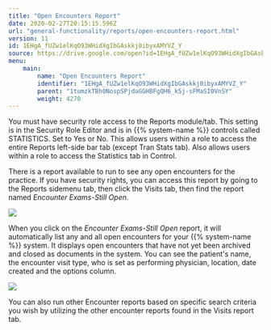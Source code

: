 ```yaml
---
title: "Open Encounters Report"
date: 2020-02-27T20:15:15.596Z
url: "general-functionality/reports/open-encounters-report.html"
version: 11
id: 1EHgA_fUZw1elKqO93WHidXgIbGAskkj0ibyxAMYVZ_Y
source: https://drive.google.com/open?id=1EHgA_fUZw1elKqO93WHidXgIbGAskkj0ibyxAMYVZ_Y
menu:
    main:
        name: "Open Encounters Report"
        identifier: "1EHgA_fUZw1elKqO93WHidXgIbGAskkj0ibyxAMYVZ_Y"
        parent: "1tumzkTBh0NospSPjdaGGHBFgQH6_k5j-sFMaSI0VnSY"
        weight: 4270
---
```

You must have security role access to the Reports module/tab. This setting is in the Security Role Editor and is in {{% system-name %}} controls called STATISTICS. Set to Yes or No. This allows users within a role to access the entire Reports left-side bar tab (except Tran Stats tab). Also allows users within a role to access the Statistics tab in Control.

There is a report available to run to see any open encounters for the practice. If you have security rights, you can access this report by going to the Reports sidemenu tab, then click the Visits tab, then find the report named *Encounter Exams-Still Open*.

![](../../external_files/45d6f2d6731634331bb772c4103359a6.png)

When you click on the *Encounter Exams-Still Open* report, it will automatically list any and all open encounters for your {{% system-name %}} system. It displays open encounters that have not yet been archived and closed as documents in the system. You can see the patient's name, the encounter visit type, who is set as performing physician, location, date created and the options column.

![](../../external_files/89347bd3d1c18e9f0a43e0da7b7074f4.png)

You can also run other Encounter reports based on specific search criteria you wish by utilizing the other encounter reports found in the Visits report tab.

